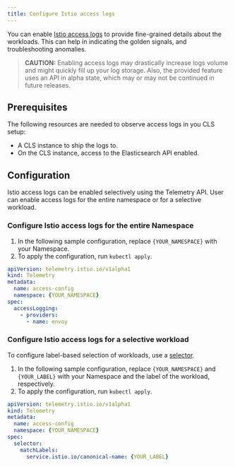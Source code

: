 ```yaml
---
title: Configure Istio access logs
---
```


You can enable [Istio access logs](https://istio.io/latest/docs/tasks/observability/logs/access-log/) to provide fine-grained details about the workloads. This can help in indicating the golden signals, and troubleshooting anomalies.

>**CAUTION:** Enabling access logs may drastically increase logs volume and might quickly fill up your log storage. Also, the provided feature uses an API in alpha state, which may or may not be continued in future releases.

## Prerequisites

The following resources are needed to observe access logs in you CLS setup:

- A CLS instance to ship the logs to.
- On the CLS instance, access to the Elasticsearch API enabled.

## Configuration

Istio access logs can be enabled selectively using the Telemetry API. User can enable access logs for the entire namespace or for a selective workload.

### Configure Istio access logs for the entire Namespace

1. In the following sample configuration, replace `{YOUR_NAMESPACE}` with your Namespace.
2. To apply the configuration, run `kubectl apply`.

```yaml
apiVersion: telemetry.istio.io/v1alpha1
kind: Telemetry
metadata:
  name: access-config
  namespace: {YOUR_NAMESPACE}
spec:
  accessLogging:
    - providers:
      - name: envoy
```

### Configure Istio access logs for a selective workload

To configure label-based selection of workloads, use a [selector](https://istio.io/latest/docs/reference/config/type/workload-selector/#WorkloadSelector).
1. In the following sample configuration, replace `{YOUR_NAMESPACE}` and `{YOUR_LABEL}` with your Namespace and the label of the workload, respectively.
2. To apply the configuration, run `kubectl apply`.

```yaml
apiVersion: telemetry.istio.io/v1alpha1
kind: Telemetry
metadata:
  name: access-config
  namespace: {YOUR_NAMESPACE}
spec:
  selector:
    matchLabels:
      service.istio.io/canonical-name: {YOUR_LABEL}
```